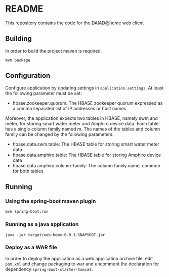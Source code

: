 # README

This repository contains the code for the DAIAD@home web client

## Building

In order to build the project maven is required.

`mvn package`

## Configuration

Configure application by updating settings in `application.settings`. At least the following parameter must be set:

* hbase.zookeeper.quorum: The HBASE zookeeper quorum expressed as a comma separated list of IP addresses or host names.

Moreover, the application expects two tables in HBASE, namely swm and meter, for storing smart water meter and Amphiro device data. Each table has a single column family named m. The names of the tables and column family can be changed by the following parameters:

* hbase.data.swm.table: The HBASE table for storing smart water meter data
* hbase.data.amphiro.table: The HBASE table for storing Amphiro device data
* hbase.data.amphiro.column-family: The column family name, common for both tables


## Running

### Using the spring-boot maven plugin ###

    mvn spring-boot:run
 
### Running as a java application ###

    java -jar target/web-home-0.0.1-SNAPSHOT.jar

### Deploy as a WAR file ###

In order to deploy the application as a web application archive file, edit `pom.xml` and change packaging to war and  uncomment the declaration for dependency `spring-boot-starter-tomcat`.
